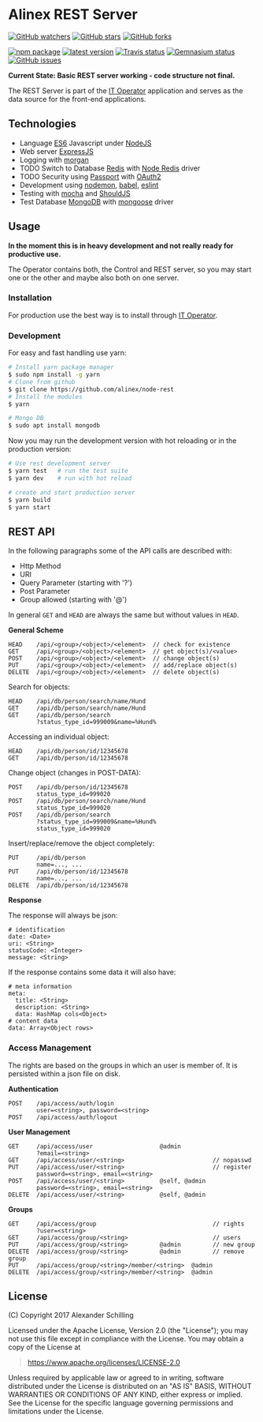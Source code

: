# Alinex REST Server

[![GitHub watchers](
  https://img.shields.io/github/watchers/alinex/node-rest.svg?style=social&label=Watch&maxAge=86400)](
  https://github.com/alinex/node-rest/subscription)<!-- {.hidden-small} -->
[![GitHub stars](
  https://img.shields.io/github/stars/alinex/node-rest.svg?style=social&label=Star&maxAge=86400)](
  https://github.com/alinex/node-rest)
[![GitHub forks](
  https://img.shields.io/github/forks/alinex/node-rest.svg?style=social&label=Fork&maxAge=86400)](
  https://github.com/alinex/node-rest)<!-- {.hidden-small} -->
<!-- {p:.right} -->

[![npm package](
  https://img.shields.io/npm/v/alinex-rest.svg?maxAge=86400&label=latest%20version)](
  https://www.npmjs.com/package/alinex-rest)
[![latest version](
  https://img.shields.io/npm/l/alinex-rest.svg?maxAge=86400)](
  #license)<!-- {.hidden-small} -->
[![Travis status](
  https://img.shields.io/travis/alinex/node-rest.svg?maxAge=86400&label=develop)](
  https://travis-ci.org/alinex/node-rest)
[![Gemnasium status](
  https://img.shields.io/gemnasium/alinex/node-rest.svg?maxAge=86400)](
  https://gemnasium.com/alinex/node-rest)
[![GitHub issues](
  https://img.shields.io/github/issues/alinex/node-rest.svg?maxAge=86400)](
  https://github.com/alinex/node-rest/issues)<!-- {.hidden-small} -->

__Current State: Basic REST server working - code structure not final.__

The REST Server is part of the [IT Operator](https://github.com/alinex/node-operator)
application and serves as the data source for the front-end applications.

## Technologies

- Language [ES6](http://es6-features.org/#Constants) Javascript under [NodeJS](https://nodejs.org/en/)
- Web server [ExpressJS](http://expressjs.com/)
- Logging with [morgan](https://github.com/expressjs/morgan)
- TODO Switch to Database [Redis](https://redis.io/) with [Node Redis](http://redis.js.org/) driver
- TODO Security using [Passport](http://passportjs.org/) with [OAuth2](https://aaronparecki.com/oauth-2-simplified/)
- Development using [nodemon](https://github.com/remy/nodemon),
  [babel](https://babeljs.io/), [eslint](http://eslint.org/)
- Testing with [mocha](https://mochajs.org/) and [ShouldJS](https://shouldjs.github.io/)
- Test Database [MongoDB](https://www.mongodb.com) with [mongoose](http://mongoosejs.com/) driver

## Usage

**In the moment this is in heavy development and not really ready for productive use.**

The Operator contains both, the Control and REST server, so you may start one or
the other and maybe also both on one server.

### Installation

For production use the best way is to install through
[IT Operator](https://github.com/alinex/node-operator).

### Development

For easy and fast handling use yarn:

``` bash
# Install yarn package manager
$ sudo npm install -g yarn
# Clone from github
$ git clone https://github.com/alinex/node-rest
# Install the modules
$ yarn

# Mongo DB
$ sudo apt install mongodb
```

Now you may run the development version with hot reloading or in the production
version:

``` bash
# Use rest development server
$ yarn test   # run the test suite
$ yarn dev    # run with hot reload

# create and start production server
$ yarn build
$ yarn start
```

## REST API

In the following paragraphs some of the API calls are described with:
- Http Method
- URI
- Query Parameter (starting with '?')
- Post Parameter
- Group allowed (starting with '@')

In general `GET` and `HEAD` are always the same but without values in `HEAD`.

__General Scheme__

    HEAD    /api/<group>/<object>/<element>  // check for existence
    GET     /api/<group>/<object>/<element>  // get object(s)/<value>
    POST    /api/<group>/<object>/<element>  // change object(s)
    PUT     /api/<group>/<object>/<element>  // add/replace object(s)
    DELETE  /api/<group>/<object>/<element>  // delete object(s)


Search for objects:

    HEAD    /api/db/person/search/name/Hund
    GET     /api/db/person/search/name/Hund
    GET     /api/db/person/search
            ?status_type_id=999009&name=%Hund%

Accessing an individual object:

    HEAD    /api/db/person/id/12345678
    GET     /api/db/person/id/12345678

Change object (changes in POST-DATA):

    POST    /api/db/person/id/12345678
            status_type_id=999020
    POST    /api/db/person/search/name/Hund
            status_type_id=999020
    POST    /api/db/person/search
            ?status_type_id=999009&name=%Hund%
            status_type_id=999020

Insert/replace/remove the object completely:

    PUT     /api/db/person
            name=..., ...
    PUT     /api/db/person/id/12345678
            name=..., ...
    DELETE  /api/db/person/id/12345678

__Response__

The response will always be json:

    # identification
    date: <Date>
    uri: <String>
    statusCode: <Integer>
    message: <String>

If the response contains some data it will also have:

    # meta information
    meta:
      title: <String>
      description: <String>
      data: HashMap cols<Object>
    # content data
    data: Array<Object rows>

### Access Management

The rights are based on the groups in which an user is member of. It is persisted
within a json file on disk.

__Authentication__

    POST    /api/access/auth/login
            user=<string>, password=<string>
    POST    /api/access/auth/logout

__User Management__

    GET     /api/access/user                   @admin
            ?email=<string>
    GET     /api/access/user/<string>                         // nopasswd
    PUT     /api/access/user/<string>                         // register
            password=<string>, email=<string>
    POST    /api/access/user/<string>          @self, @admin
            password=<string>, email=<string>
    DELETE  /api/access/user/<string>          @self, @admin

__Groups__

    GET     /api/access/group                                 // rights  
            ?user=<string>
    GET     /api/access/group/<string>                        // users          
    PUT     /api/access/group/<string>         @admin         // new group
    DELETE  /api/access/group/<string>         @admin         // remove group
    PUT     /api/access/group/<string>/member/<string>  @admin
    DELETE  /api/access/group/<string>/member/<string>  @admin


## License

(C) Copyright 2017 Alexander Schilling

Licensed under the Apache License, Version 2.0 (the "License");
you may not use this file except in compliance with the License.
You may obtain a copy of the License at

>  <https://www.apache.org/licenses/LICENSE-2.0>

Unless required by applicable law or agreed to in writing, software
distributed under the License is distributed on an "AS IS" BASIS,
WITHOUT WARRANTIES OR CONDITIONS OF ANY KIND, either express or implied.
See the License for the specific language governing permissions and
limitations under the License.
